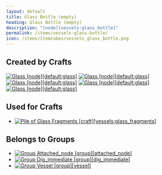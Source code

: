 ```yaml
---
layout: default
title: Glass Bottle (empty)
heading: Glass Bottle (empty)
description: "[node][vessels:glass_bottle]"
permalink: /items/vessels-glass-bottle/
icon: /items/itemcubes/vessels_glass_bottle.png
---
```



## Created by Crafts

<div class="craft">
    <div>
        <span><a href="{{site.baseurl}}/items/default-glass/"><img src="{{site.baseurl}}/assets/img/items/itemcubes/default_glass.png" data-toggle="tooltip" title="Glass [node][default:glass]"></a></span>
        <span></span>
        <span><a href="{{site.baseurl}}/items/default-glass/"><img src="{{site.baseurl}}/assets/img/items/itemcubes/default_glass.png" data-toggle="tooltip" title="Glass [node][default:glass]"></a></span>
    </div>
    <div>
        <span><a href="{{site.baseurl}}/items/default-glass/"><img src="{{site.baseurl}}/assets/img/items/itemcubes/default_glass.png" data-toggle="tooltip" title="Glass [node][default:glass]"></a></span>
        <span></span>
        <span><a href="{{site.baseurl}}/items/default-glass/"><img src="{{site.baseurl}}/assets/img/items/itemcubes/default_glass.png" data-toggle="tooltip" title="Glass [node][default:glass]"></a></span>
    </div>
    <div>
        <span></span>
        <span><a href="{{site.baseurl}}/items/default-glass/"><img src="{{site.baseurl}}/assets/img/items/itemcubes/default_glass.png" data-toggle="tooltip" title="Glass [node][default:glass]"></a></span>
        <span></span>
    </div>
</div>


## Used for Crafts

<ul class="list-items">
    <li><a href="{{site.baseurl}}/items/vessels-glass-fragments/"><img src="{{site.baseurl}}/assets/img/items/textures/vessels_glass_fragments.png" data-toggle="tooltip" title="Pile of Glass Fragments [craft][vessels:glass_fragments]"></a></li>
</ul>


## Belongs to Groups

<ul class="list-items">
    <li><a href="{{site.baseurl}}/items/group-attached-node/"><img src="{{site.baseurl}}/assets/img/items/group.png" data-toggle="tooltip" title="Group Attached_node [group][attached_node]"></a></li>
    <li><a href="{{site.baseurl}}/items/group-dig-immediate/"><img src="{{site.baseurl}}/assets/img/items/group.png" data-toggle="tooltip" title="Group Dig_immediate [group][dig_immediate]"></a></li>
    <li><a href="{{site.baseurl}}/items/group-vessel/"><img src="{{site.baseurl}}/assets/img/items/group.png" data-toggle="tooltip" title="Group Vessel [group][vessel]"></a></li>
</ul>
